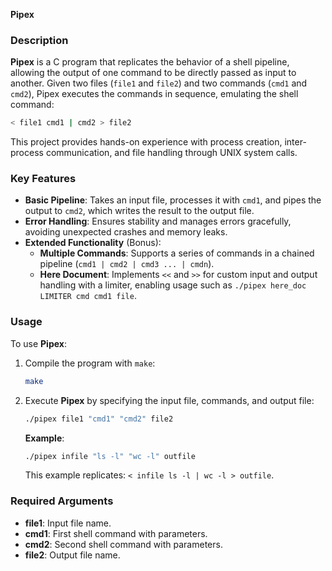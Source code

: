 **Pipex**

### Description

**Pipex** is a C program that replicates the behavior of a shell pipeline, allowing the output of one command to be directly passed as input to another. Given two files (`file1` and `file2`) and two commands (`cmd1` and `cmd2`), Pipex executes the commands in sequence, emulating the shell command:

```bash
< file1 cmd1 | cmd2 > file2
```

This project provides hands-on experience with process creation, inter-process communication, and file handling through UNIX system calls.

### Key Features

- **Basic Pipeline**: Takes an input file, processes it with `cmd1`, and pipes the output to `cmd2`, which writes the result to the output file.
- **Error Handling**: Ensures stability and manages errors gracefully, avoiding unexpected crashes and memory leaks.
- **Extended Functionality** (Bonus):
  - **Multiple Commands**: Supports a series of commands in a chained pipeline (`cmd1 | cmd2 | cmd3 ... | cmdn`).
  - **Here Document**: Implements `<<` and `>>` for custom input and output handling with a limiter, enabling usage such as `./pipex here_doc LIMITER cmd cmd1 file`.

### Usage

To use **Pipex**:

1. Compile the program with `make`:
   ```bash
   make
   ```

2. Execute **Pipex** by specifying the input file, commands, and output file:
   ```bash
   ./pipex file1 "cmd1" "cmd2" file2
   ```

   **Example**:
   ```bash
   ./pipex infile "ls -l" "wc -l" outfile
   ```
   This example replicates: `< infile ls -l | wc -l > outfile`.

### Required Arguments

- **file1**: Input file name.
- **cmd1**: First shell command with parameters.
- **cmd2**: Second shell command with parameters.
- **file2**: Output file name.

